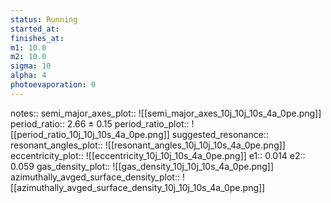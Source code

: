 ```yaml
---
status: Running
started_at:
finishes_at:
m1: 10.0
m2: 10.0
sigma: 10
alpha: 4
photoevaporation: 0
---
```


notes::
semi_major_axes_plot:: ![[semi_major_axes_10j_10j_10s_4a_0pe.png]]
period_ratio:: 2.66 ± 0.15
period_ratio_plot:: ![[period_ratio_10j_10j_10s_4a_0pe.png]]
suggested_resonance:: 
resonant_angles_plot:: ![[resonant_angles_10j_10j_10s_4a_0pe.png]]
eccentricity_plot:: ![[eccentricity_10j_10j_10s_4a_0pe.png]]
e1:: 0.014
e2:: 0.059
gas_density_plot:: ![[gas_density_10j_10j_10s_4a_0pe.png]]
azimuthally_avged_surface_density_plot:: ![[azimuthally_avged_surface_density_10j_10j_10s_4a_0pe.png]]
